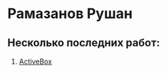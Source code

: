 #  Рамазанов Рушан
## Несколько последних работ:
1. [ActiveBox](https://rramfrl.github.io/Activebox/)
